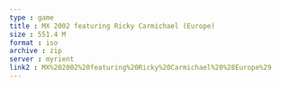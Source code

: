 ```yaml
---
type : game
title : MX 2002 featuring Ricky Carmichael (Europe)
size : 551.4 M
format : iso
archive : zip
server : myrient
link2 : MX%202002%20featuring%20Ricky%20Carmichael%20%28Europe%29
---
```

